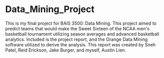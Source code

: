 # Data_Mining_Project
This is my final project for BAIS 3500: Data Mining. This project aimed to predict teams that would make the Sweet Sixteen of the NCAA men's basketball tournament utilizing season averages and advanced basketball analytics. Included is the project report, and the Orange Data Mining software utilized to derive the analysis. This report was created by Sneh Patel, Reid Erickson, Jake Burger, and myself, Austin Lien.
